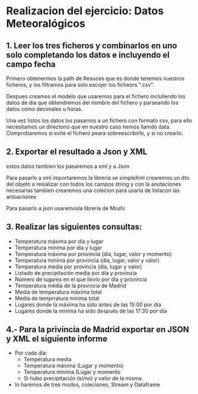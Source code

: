 # Realizacion del ejercicio: Datos Meteoralógicos

## 1. Leer los tres ficheros y combinarlos en uno solo completando los datos e incluyendo el campo fecha
Primero obtenermos la path de Resuces que es donde tenemos nuestros ficheros, y los filtramos para solo escojer
los ficheors ".csv".

Despues creamos el modelo que usaremos para el fichero inclullendo los datos de dia que obtendremos del nombre del fichero
y parseando los datos como decimales u horas.

Una vez listos los datos los pasamos a un fichero con formato csv, para ello necesitamos un directorio que en nuestro
caso hemos llamdo data. Comprobaremos si exite el fichero peara sobreescribirlo, y si no crearlo.

## 2. Exportar el resultado a Json y XML

estos datos tambien los pasaremos a xml y a Json

Para pasarlo a xml importaremos la librería se simpleXml
crearemos un dto del objeto a resializar con todos los campos string y con la anotaciones necesarias
tambien crearemos una colecion para usarla de listacon las antoaciones

Para pasarlo a json usaremosla librería de Moshi


## 3. Realizar las siguientes consultas:
- Temperatura máxima por día y lugar
- Temperatura mínima por día y lugar
- Temperatura máxima por provincia (día, lugar, valor y momento)
- Temperatura mínima por provincia (día, lugar, valor y valor)
- Temperatura media por provincia (día, lugar y valor)
- Listado de precipitación media por día y provincia
- Número de lugares en el que llovío por día y provincia
- Temperatura média de la provincia de Madrid
- Media de temperatura máxima total
- Media de temprratura minima total
- Lugares donde la máxima ha sido antes de las 15:00 por día
- Lugares donde la mínima ha sido después de las 17:30 por día

## 4.- Para la privincia de Madrid exportar en JSON y XML el siguiente informe
- Por cada día:
    - Temperatura media
    - Temperatura máxima (Lugar y momento)
    - Temperatura mínima (Lugar y momento
    - Si hubo precipitación (sí/no) y valor de la misma.   
- lo haremos de tres modos, coleciones, Stream y Dataframe
